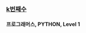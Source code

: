 ### [k번째수](https://www.notion.so/great-psycho/bfde59f796e94e0ead08079130a98739#bd0b47f6d7c3485dbb9f58b3bc55d82f)     

#### 프로그래머스, PYTHON, Level 1
